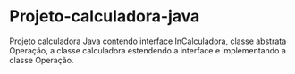 # Projeto-calculadora-java
Projeto calculadora Java contendo interface InCalculadora,  classe abstrata Operação, a classe calculadora estendendo a interface e implementando a classe Operação. 
